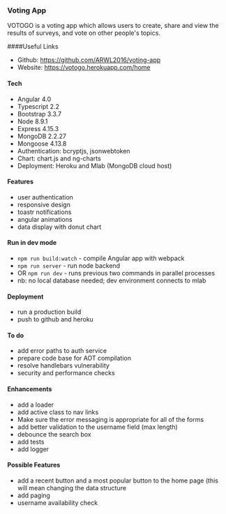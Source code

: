 ### Voting App 

VOTOGO is a voting app which allows users to create, share and view the results of surveys, and vote on other people's topics.

####Useful Links
- Github: https://github.com/ARWL2016/voting-app 
- Website: https://votogo.herokuapp.com/home

#### Tech 
- Angular 4.0 
- Typescript 2.2  
- Bootstrap 3.3.7 
- Node 8.9.1
- Express 4.15.3
- MongoDB 2.2.27
- Mongoose 4.13.8
- Authentication: bcryptjs, jsonwebtoken
- Chart: chart.js and ng-charts
- Deployment: Heroku and Mlab (MongoDB cloud host)

#### Features 
- user authentication 
- responsive design 
- toastr notifications 
- angular animations
- data display with donut chart 

#### Run in dev mode
- `npm run build:watch` - compile Angular app with webpack 
- `npm run server` - run node backend
- OR `npm run dev` - runs previous two commands in parallel processes
- nb: no local database needed; dev environment connects to mlab 

#### Deployment 
- run a production build 
- push to github and heroku 

#### To do  
- add error paths to auth service
- prepare code base for AOT compilation  
- resolve handlebars vulnerability 
- security and performance checks

#### Enhancements
- add a loader
- add active class to nav links
- Make sure the error messaging is appropriate for all of the forms 
- add better validation to the username field (max length)   
- debounce the search box
- add tests
- add logger

#### Possible Features 
- add a recent button and a most popular button to the home page (this will mean changing the data structure 
- add paging
- username availability check






